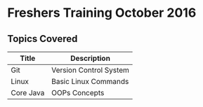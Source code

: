 # Freshers Training October 2016

## Topics Covered
| Title     | Description            |
|-----------|------------------------|
| Git       | Version Control System |
| Linux     | Basic Linux Commands   |
| Core Java | OOPs Concepts          |

